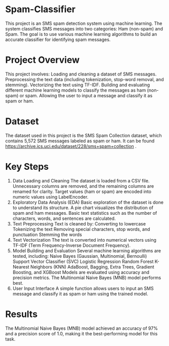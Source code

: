 # Spam-Classifier
This project is an SMS spam detection system using machine learning. The system classifies SMS messages into two categories: Ham (non-spam) and Spam. The goal is to use various machine learning algorithms to build an accurate classifier for identifying spam messages.
# Project Overview
This project involves:
  Loading and cleaning a dataset of SMS messages.
  Preprocessing the text data (including tokenization, stop-word removal, and stemming).
  Vectorizing the text using TF-IDF.
  Building and evaluating different machine learning models to classify the messages as ham (non-spam) or spam.
  Allowing the user to input a message and classify it as spam or ham.
# Dataset
The dataset used in this project is the SMS Spam Collection dataset, which contains 5,572 SMS messages labeled as spam or ham. It can be found https://archive.ics.uci.edu/dataset/228/sms+spam+collection .

# Key Steps
1. Data Loading and Cleaning
The dataset is loaded from a CSV file.
Unnecessary columns are removed, and the remaining columns are renamed for clarity.
Target values (ham or spam) are encoded into numeric values using LabelEncoder.
2. Exploratory Data Analysis (EDA)
Basic exploration of the dataset is done to understand its structure.
A pie chart visualizes the distribution of spam and ham messages.
Basic text statistics such as the number of characters, words, and sentences are calculated.
3. Text Preprocessing
Text is cleaned by:
Converting to lowercase
Tokenizing the text
Removing special characters, stop words, and punctuation
Stemming the words
4. Text Vectorization
The text is converted into numerical vectors using TF-IDF (Term Frequency-Inverse Document Frequency).
5. Model Building and Evaluation
Several machine learning algorithms are tested, including:
Naive Bayes (Gaussian, Multinomial, Bernoulli)
Support Vector Classifier (SVC)
Logistic Regression
Random Forest
K-Nearest Neighbors (KNN)
AdaBoost, Bagging, Extra Trees, Gradient Boosting, and XGBoost
Models are evaluated using accuracy and precision metrics.
The Multinomial Naive Bayes (MNB) model performs best.
6. User Input Interface
A simple function allows users to input an SMS message and classify it as spam or ham using the trained model.

# Results
The Multinomial Naive Bayes (MNB) model achieved an accuracy of 97% and a precision score of 1.0, making it the best-performing model for this task.
